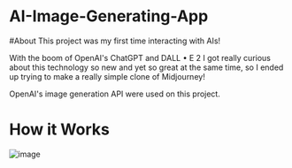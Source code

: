 # AI-Image-Generating-App

#About
This project was my first time interacting with AIs!

With the boom of OpenAI's ChatGPT and DALL • E 2 I got really curious about this technology so new and yet so great at the same time, so I ended up trying to make a really simple clone of Midjourney!

OpenAI's image generation API were used on this project.

# How it Works
<img  alt="image" src="C:\Users\ashis\Downloads\homepage-view.png" />



